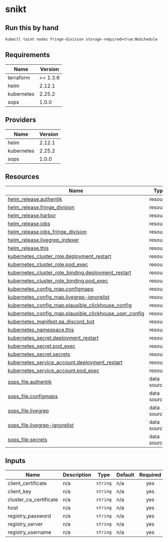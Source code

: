 # snikt

## Run this by hand

```bash
kubectl taint nodes fringe-division storage-required=true:NoSchedule
```

<!-- BEGIN_TF_DOCS -->
## Requirements

| Name | Version |
|------|---------|
| terraform | >= 1.3.6 |
| helm | 2.12.1 |
| kubernetes | 2.25.2 |
| sops | 1.0.0 |

## Providers

| Name | Version |
|------|---------|
| helm | 2.12.1 |
| kubernetes | 2.25.2 |
| sops | 1.0.0 |

## Resources

| Name | Type |
|------|------|
| [helm_release.authentik](https://registry.terraform.io/providers/hashicorp/helm/2.12.1/docs/resources/release) | resource |
| [helm_release.fringe_division](https://registry.terraform.io/providers/hashicorp/helm/2.12.1/docs/resources/release) | resource |
| [helm_release.harbor](https://registry.terraform.io/providers/hashicorp/helm/2.12.1/docs/resources/release) | resource |
| [helm_release.jobs](https://registry.terraform.io/providers/hashicorp/helm/2.12.1/docs/resources/release) | resource |
| [helm_release.jobs_fringe_division](https://registry.terraform.io/providers/hashicorp/helm/2.12.1/docs/resources/release) | resource |
| [helm_release.livegrep_indexer](https://registry.terraform.io/providers/hashicorp/helm/2.12.1/docs/resources/release) | resource |
| [helm_release.this](https://registry.terraform.io/providers/hashicorp/helm/2.12.1/docs/resources/release) | resource |
| [kubernetes_cluster_role.deployment_restart](https://registry.terraform.io/providers/hashicorp/kubernetes/2.25.2/docs/resources/cluster_role) | resource |
| [kubernetes_cluster_role.pod_exec](https://registry.terraform.io/providers/hashicorp/kubernetes/2.25.2/docs/resources/cluster_role) | resource |
| [kubernetes_cluster_role_binding.deployment_restart](https://registry.terraform.io/providers/hashicorp/kubernetes/2.25.2/docs/resources/cluster_role_binding) | resource |
| [kubernetes_cluster_role_binding.pod_exec](https://registry.terraform.io/providers/hashicorp/kubernetes/2.25.2/docs/resources/cluster_role_binding) | resource |
| [kubernetes_config_map.configmaps](https://registry.terraform.io/providers/hashicorp/kubernetes/2.25.2/docs/resources/config_map) | resource |
| [kubernetes_config_map.livegrep-ignorelist](https://registry.terraform.io/providers/hashicorp/kubernetes/2.25.2/docs/resources/config_map) | resource |
| [kubernetes_config_map.plausible_clickhouse_config](https://registry.terraform.io/providers/hashicorp/kubernetes/2.25.2/docs/resources/config_map) | resource |
| [kubernetes_config_map.plausible_clickhouse_user_config](https://registry.terraform.io/providers/hashicorp/kubernetes/2.25.2/docs/resources/config_map) | resource |
| [kubernetes_manifest.qa_discord_bot](https://registry.terraform.io/providers/hashicorp/kubernetes/2.25.2/docs/resources/manifest) | resource |
| [kubernetes_namespace.this](https://registry.terraform.io/providers/hashicorp/kubernetes/2.25.2/docs/resources/namespace) | resource |
| [kubernetes_secret.deployment_restart](https://registry.terraform.io/providers/hashicorp/kubernetes/2.25.2/docs/resources/secret) | resource |
| [kubernetes_secret.pod_exec](https://registry.terraform.io/providers/hashicorp/kubernetes/2.25.2/docs/resources/secret) | resource |
| [kubernetes_secret.secrets](https://registry.terraform.io/providers/hashicorp/kubernetes/2.25.2/docs/resources/secret) | resource |
| [kubernetes_service_account.deployment_restart](https://registry.terraform.io/providers/hashicorp/kubernetes/2.25.2/docs/resources/service_account) | resource |
| [kubernetes_service_account.pod_exec](https://registry.terraform.io/providers/hashicorp/kubernetes/2.25.2/docs/resources/service_account) | resource |
| [sops_file.authentik](https://registry.terraform.io/providers/carlpett/sops/1.0.0/docs/data-sources/file) | data source |
| [sops_file.configmaps](https://registry.terraform.io/providers/carlpett/sops/1.0.0/docs/data-sources/file) | data source |
| [sops_file.livegrep](https://registry.terraform.io/providers/carlpett/sops/1.0.0/docs/data-sources/file) | data source |
| [sops_file.livegrep-ignorelist](https://registry.terraform.io/providers/carlpett/sops/1.0.0/docs/data-sources/file) | data source |
| [sops_file.secrets](https://registry.terraform.io/providers/carlpett/sops/1.0.0/docs/data-sources/file) | data source |

## Inputs

| Name | Description | Type | Default | Required |
|------|-------------|------|---------|:--------:|
| client\_certificate | n/a | `string` | n/a | yes |
| client\_key | n/a | `string` | n/a | yes |
| cluster\_ca\_certificate | n/a | `string` | n/a | yes |
| host | n/a | `string` | n/a | yes |
| registry\_password | n/a | `string` | n/a | yes |
| registry\_server | n/a | `string` | n/a | yes |
| registry\_username | n/a | `string` | n/a | yes |
<!-- END_TF_DOCS -->
